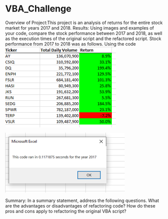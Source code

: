 # VBA_Challenge
Overview of Project:This project is an analysis of returns for the entire stock market for years 2017 and 2018. 
Results: Using images and examples of your code, compare the stock performance between 2017 and 2018, as well as the execution times of the original script and the refactored script.
Stock performance from 2017 to 2018 was as follows. Using the code 
![pic1](https://github.com/Klubbers0/VBA_Challenge/blob/main/Resources/StockPerformance2017.PNG)

![pic2](https://github.com/Klubbers0/VBA_Challenge/blob/main/Resources/VBA_challenge_2017.PNG)

Summary: In a summary statement, address the following questions.
What are the advantages or disadvantages of refactoring code?
How do these pros and cons apply to refactoring the original VBA script?
